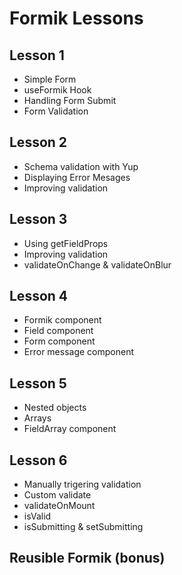 # Formik Lessons

## Lesson 1
* Simple Form
* useFormik Hook
* Handling Form Submit
* Form Validation

## Lesson 2
* Schema validation with Yup
* Displaying Error Mesages
* Improving validation

## Lesson 3
* Using getFieldProps
* Improving validation
* validateOnChange & validateOnBlur

## Lesson 4
* Formik component
* Field component
* Form component
* Error message component

## Lesson 5
* Nested objects
* Arrays
* FieldArray component

## Lesson 6
* Manually trigering validation
* Custom validate
* validateOnMount
* isValid
* isSubmitting & setSubmitting

## Reusible Formik (bonus)